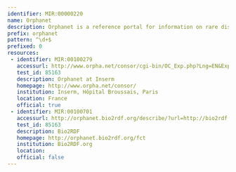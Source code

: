```yaml
---
identifier: MIR:00000220
name: Orphanet
description: Orphanet is a reference portal for information on rare diseases and orphan drugs. It’s aim is to help improve the diagnosis, care and treatment of patients with rare diseases.
prefix: orphanet
pattern: ^\d+$
prefixed: 0
resources:
 - identifier: MIR:00100279
   accessurl: http://www.orpha.net/consor/cgi-bin/OC_Exp.php?Lng=EN&Expert=${id}
   test_id: 85163
   description: Orphanet at Inserm
   homepage: http://www.orpha.net/consor/
   institution: Inserm, Hôpital Broussais, Paris
   location: France
   official: true
 - identifier: MIR:00100701
   accessurl: http://orphanet.bio2rdf.org/describe/?url=http://bio2rdf.org/orphanet:${id}
   test_id: 85163
   description: Bio2RDF
   homepage: http://orphanet.bio2rdf.org/fct
   institution: Bio2RDF.org
   location: 
   official: false
---
```

